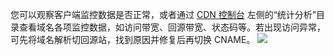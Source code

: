 您可以观察客户端监控数据是否正常，或者通过 [CDN 控制台]( https://console.cloud.tencent.com/cdn) 左侧的“统计分析”目录查看域名各项监控数据，如访问带宽、回源带宽、状态码等。若出现访问异常，可先将域名解析切回源站，找到原因并修复后再切换 CNAME。
![](https://qcloudimg.tencent-cloud.cn/raw/8e4ea7b88b4a8591c7430f60f81c7039.png)

